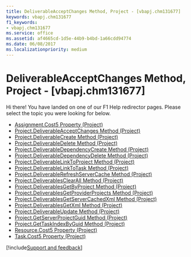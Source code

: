 ```yaml
---
title: DeliverableAcceptChanges Method, Project - [vbapj.chm131677]
keywords: vbapj.chm131677
f1_keywords:
- vbapj.chm131677
ms.service: office
ms.assetid: af4665cd-1d5e-44b9-b4bd-1a66cdd94774
ms.date: 06/08/2017
ms.localizationpriority: medium
---
```



# DeliverableAcceptChanges Method, Project - [vbapj.chm131677]

Hi there! You have landed on one of our F1 Help redirector pages. Please select the topic you were looking for below.

- [Assignment.Cost5 Property (Project)](https://msdn.microsoft.com/library/54217131-6d53-7568-6f98-4f1266bbbf9d%28Office.15%29.aspx)
- [Project.DeliverableAcceptChanges Method (Project)](https://msdn.microsoft.com/library/901bcff5-755f-c5a2-edcc-fc504cda24a5%28Office.15%29.aspx)
- [Project.DeliverableCreate Method (Project)](https://msdn.microsoft.com/library/538f8143-0c0d-b9fa-9219-5405f4bd5046%28Office.15%29.aspx)
- [Project.DeliverableDelete Method (Project)](https://msdn.microsoft.com/library/6dabff69-1cd0-862e-91f3-2d722484308c%28Office.15%29.aspx)
- [Project.DeliverableDependencyCreate Method (Project)](https://msdn.microsoft.com/library/31ce58fe-3a6a-6151-ebce-b2458728f384%28Office.15%29.aspx)
- [Project.DeliverableDependencyDelete Method (Project)](https://msdn.microsoft.com/library/3baa2e62-3352-c3e9-6855-c90da6eea3a2%28Office.15%29.aspx)
- [Project.DeliverableLinkToProject Method (Project)](https://msdn.microsoft.com/library/aa78de59-13b2-98f8-45e7-2c40edfaeb25%28Office.15%29.aspx)
- [Project.DeliverableLinkToTask Method (Project)](https://msdn.microsoft.com/library/b3cfea3d-dc49-52a7-2e10-3d1f12cefbc1%28Office.15%29.aspx)
- [Project.DeliverableRefreshServerCache Method (Project)](https://msdn.microsoft.com/library/52fe1833-7eab-f65e-a31c-efadb13b89d0%28Office.15%29.aspx)
- [Project.DeliverablesClearAll Method (Project)](https://msdn.microsoft.com/library/0732ad3d-7793-1a6f-8b01-a0dca83ad415%28Office.15%29.aspx)
- [Project.DeliverablesGetByProject Method (Project)](https://msdn.microsoft.com/library/bbf626e8-a43e-dd06-dd2a-3d29aa1f0b6b%28Office.15%29.aspx)
- [Project.DeliverablesGetProviderProjects Method (Project)](https://msdn.microsoft.com/library/dbe7341e-8218-73db-d03a-d39b504d8bd1%28Office.15%29.aspx)
- [Project.DeliverablesGetServerCachedXml Method (Project)](https://msdn.microsoft.com/library/57bd4f31-26c4-9cdf-bfdf-43f14be2c340%28Office.15%29.aspx)
- [Project.DeliverablesGetXml Method (Project)](https://msdn.microsoft.com/library/155eee50-7d34-c99e-7a80-6f39eec0bd14%28Office.15%29.aspx)
- [Project.DeliverableUpdate Method (Project)](https://msdn.microsoft.com/library/665e79a0-b3b4-e36e-6369-627e526f7db0%28Office.15%29.aspx)
- [Project.GetServerProjectGuid Method (Project)](https://msdn.microsoft.com/library/c9186a7a-8b46-f4f9-c157-46b896143e12%28Office.15%29.aspx)
- [Project.GetTaskIndexByGuid Method (Project)](https://msdn.microsoft.com/library/6887241c-9daf-385b-42a2-7a82b37c8da7%28Office.15%29.aspx)
- [Resource.Cost5 Property (Project)](https://msdn.microsoft.com/library/db341836-7d9f-6517-f11e-c378194d62b9%28Office.15%29.aspx)
- [Task.Cost5 Property (Project)](https://msdn.microsoft.com/library/81357a35-2bae-9cd2-35ea-9de07cffa182%28Office.15%29.aspx)

[!include[Support and feedback](~/includes/feedback-boilerplate.md)]